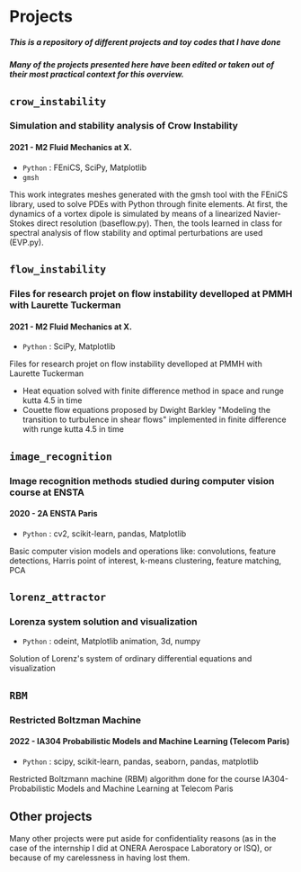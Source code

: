 # Projects
##### This is a repository of different projects and toy codes that I have done 
##### Many of the projects presented here have been edited or taken out of their most practical context for this overview.

## `crow_instability`
### Simulation and stability analysis of Crow Instability 
#### 2021 - M2 Fluid Mechanics at X.
- `Python` : FEniCS, SciPy, Matplotlib
- `gmsh`

This work integrates meshes generated with the gmsh tool with the FEniCS library, used to solve PDEs with Python through finite elements.
At first, the dynamics of a vortex dipole is simulated by means of a linearized Navier-Stokes direct resolution (baseflow.py).
Then, the tools learned in class for spectral analysis of flow stability and optimal perturbations are used (EVP.py).

## `flow_instability`
### Files for research projet on flow instability develloped at PMMH with Laurette Tuckerman 
#### 2021 - M2 Fluid Mechanics at X.
- `Python` : SciPy, Matplotlib

Files for research projet on flow instability develloped at PMMH with Laurette Tuckerman
- Heat equation solved with finite difference method in space and runge kutta 4.5 in time
- Couette flow equations proposed by Dwight Barkley "Modeling the transition to turbulence in shear flows" implemented in finite difference with runge kutta 4.5 in time

## `image_recognition`
### Image recognition methods studied during computer vision course at ENSTA
#### 2020 - 2A ENSTA Paris
- `Python` : cv2, scikit-learn, pandas, Matplotlib

Basic computer vision models and operations like: convolutions, feature detections, Harris point of interest, k-means clustering, feature matching, PCA

## `lorenz_attractor`
### Lorenza system solution and visualization

- `Python` : odeint, Matplotlib animation, 3d, numpy

Solution of Lorenz's system of ordinary differential equations and visualization

## `RBM`
### Restricted Boltzman Machine
#### 2022 - IA304 Probabilistic Models and Machine Learning (Telecom Paris)

- `Python` : scipy, scikit-learn, pandas, seaborn, pandas, matplotlib

 Restricted Boltzmann machine (RBM) algorithm done for the course  IA304-Probabilistic Models and Machine Learning  at Telecom Paris

## Other projects

Many other projects were put aside for confidentiality reasons (as in the case of the internship I did at ONERA Aerospace Laboratory or ISQ), or because of my carelessness in having lost them.